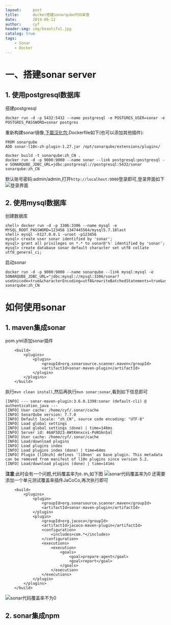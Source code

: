 ```yaml
---
layout:     post
title:      docker搭建sonarqube代码审查
date:       2019-06-12
author:     cyf
header-img: img/beautiful.jpg
catalog: true
tags:
    - Sonar
    - Docker
---
```


# 一、搭建sonar server
## 1. 使用postgresql数据库
搭建postgresql
```
docker run -d -p 5432:5432 --name postgresql -e POSTGRES_USER=sonar -e POSTGRES_PASSWORD=sonar postgres
```
重新构建sonar镜像,[下载汉化包](https://github.com/SonarQubeCommunity/sonar-l10n-zh/releases),Dockerfile如下(也可以添加其他插件):
```
FROM sonarqube
ADD sonar-l10n-zh-plugin-1.27.jar /opt/sonarqube/extensions/plugins/
```
```
docker build -t sonarqube:zh_CN .
docker run -d -p 9000:9000 --name sonar --link postgresql:postgresql -e SONARQUBE_JDBC_URL=jdbc:postgresql://postgresql:5432/sonar sonarqube:zh_CN
```
默认账号密码:admin/admin,打开`http://localhost:9000`登录即可,登录界面如下
![登录界面](https://github.com/github-cyf/github-cyf.github.io/blob/master/img/sonarlogin.png?raw=true)
## 2. 使用mysql数据库
创建数据库
```
shell> docker run -d -p 3306:3306 --name mysql -e MYSQL_ROOT_PASSWORD=123456 1347445564/mysql5.7.18last
shell> mysql -h127.0.0.1 -uroot -p123456
mysql> create user sonar identified by 'sonar';
mysql> grant all privileges on *.* to sonar@'%' identified by 'sonar';
mysql> create database sonar default character set utf8 collate utf8_general_ci;
```
启动sonar
```
docker run -d -p 9000:9000 --name sonarqube --link mysql:mysql -e SONARQUBE_JDBC_URL="jdbc:mysql://mysql:3306/sonar?useUnicode=true&characterEncoding=utf8&rewriteBatchedStatements=true&useConfigs=maxPerformance&useSSL=false" sonarqube:zh_CN
```
# 如何使用sonar
## 1. maven集成sonar
pom.yml添加sonar插件
```
    <build>
        <plugins>
            <plugin>
                <groupId>org.sonarsource.scanner.maven</groupId>
                <artifactId>sonar-maven-plugin</artifactId>
            </plugin>
        </plugins>
    </build>
```
执行`mvn clean install`,然后再执行`mvn sonar:sonar`,看到如下信息即可
```
[INFO] --- sonar-maven-plugin:3.6.0.1398:sonar (default-cli) @ authentication_java ---
[INFO] User cache: /home/cyf/.sonar/cache
[INFO] SonarQube version: 7.7.0
[INFO] Default locale: "zh_CN", source code encoding: "UTF-8"
[INFO] Load global settings
[INFO] Load global settings (done) | time=146ms
[INFO] Server id: 46AF5D23-AWtKmnxcvi-PoNSkn5al
[INFO] User cache: /home/cyf/.sonar/cache
[INFO] Load/download plugins
[INFO] Load plugins index
[INFO] Load plugins index (done) | time=64ms
[INFO] Plugin [l10nzh] defines 'l10nen' as base plugin. This metadata can be removed from manifest of l10n plugins since version 5.2.
[INFO] Load/download plugins (done) | time=141ms
```
**注意**:此时会有一个问题,代码覆盖率为`0.0%`,如下图
![sonar代码覆盖率为0](https://github.com/github-cyf/github-cyf.github.io/blob/master/img/sonarcode.png?raw=true)
还需要添加一个单元测试覆盖率插件JaCoCo,再次执行即可
```
    <build>
        <plugins>
            <plugin>
                <groupId>org.sonarsource.scanner.maven</groupId>
                <artifactId>sonar-maven-plugin</artifactId>
            </plugin>
            <plugin>
                <groupId>org.jacoco</groupId>
                <artifactId>jacoco-maven-plugin</artifactId>
                <configuration>
                    <includes>com.*</includes>
                </configuration>
                <executions>
                    <execution>
                        <goals>
                            <goal>prepare-agent</goal>
                            <goal>report</goal>
                        </goals>
                    </execution>
                </executions>
            </plugin>
        </plugins>
    </build>
```
![sonar代码覆盖率不为0](https://github.com/github-cyf/github-cyf.github.io/blob/master/img/havesonarcode.png?raw=true)
## 2. sonar集成npm